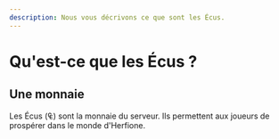 ```yaml
---
description: Nous vous décrivons ce que sont les Écus.
---
```


# Qu'est-ce que les Écus ?

## Une monnaie

Les Écus (₠) sont la monnaie du serveur. Ils permettent aux joueurs de prospérer dans le monde d'Herfione.
